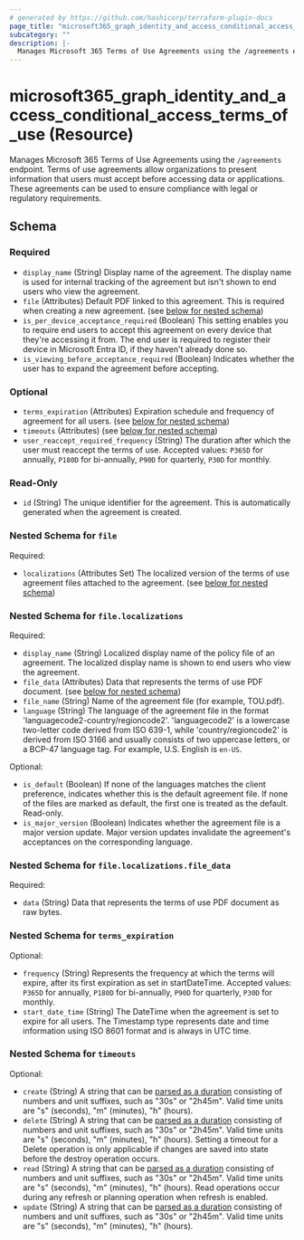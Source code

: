 ```yaml
---
# generated by https://github.com/hashicorp/terraform-plugin-docs
page_title: "microsoft365_graph_identity_and_access_conditional_access_terms_of_use Resource - Microsoft 365"
subcategory: ""
description: |-
  Manages Microsoft 365 Terms of Use Agreements using the /agreements endpoint. Terms of use agreements allow organizations to present information that users must accept before accessing data or applications. These agreements can be used to ensure compliance with legal or regulatory requirements.
---
```


# microsoft365_graph_identity_and_access_conditional_access_terms_of_use (Resource)

Manages Microsoft 365 Terms of Use Agreements using the `/agreements` endpoint. Terms of use agreements allow organizations to present information that users must accept before accessing data or applications. These agreements can be used to ensure compliance with legal or regulatory requirements.



<!-- schema generated by tfplugindocs -->
## Schema

### Required

- `display_name` (String) Display name of the agreement. The display name is used for internal tracking of the agreement but isn't shown to end users who view the agreement.
- `file` (Attributes) Default PDF linked to this agreement. This is required when creating a new agreement. (see [below for nested schema](#nestedatt--file))
- `is_per_device_acceptance_required` (Boolean) This setting enables you to require end users to accept this agreement on every device that they're accessing it from. The end user is required to register their device in Microsoft Entra ID, if they haven't already done so.
- `is_viewing_before_acceptance_required` (Boolean) Indicates whether the user has to expand the agreement before accepting.

### Optional

- `terms_expiration` (Attributes) Expiration schedule and frequency of agreement for all users. (see [below for nested schema](#nestedatt--terms_expiration))
- `timeouts` (Attributes) (see [below for nested schema](#nestedatt--timeouts))
- `user_reaccept_required_frequency` (String) The duration after which the user must reaccept the terms of use. Accepted values: `P365D` for annually, `P180D` for bi-annually, `P90D` for quarterly, `P30D` for monthly.

### Read-Only

- `id` (String) The unique identifier for the agreement. This is automatically generated when the agreement is created.

<a id="nestedatt--file"></a>
### Nested Schema for `file`

Required:

- `localizations` (Attributes Set) The localized version of the terms of use agreement files attached to the agreement. (see [below for nested schema](#nestedatt--file--localizations))

<a id="nestedatt--file--localizations"></a>
### Nested Schema for `file.localizations`

Required:

- `display_name` (String) Localized display name of the policy file of an agreement. The localized display name is shown to end users who view the agreement.
- `file_data` (Attributes) Data that represents the terms of use PDF document. (see [below for nested schema](#nestedatt--file--localizations--file_data))
- `file_name` (String) Name of the agreement file (for example, TOU.pdf).
- `language` (String) The language of the agreement file in the format 'languagecode2-country/regioncode2'. 'languagecode2' is a lowercase two-letter code derived from ISO 639-1, while 'country/regioncode2' is derived from ISO 3166 and usually consists of two uppercase letters, or a BCP-47 language tag. For example, U.S. English is `en-US`.

Optional:

- `is_default` (Boolean) If none of the languages matches the client preference, indicates whether this is the default agreement file. If none of the files are marked as default, the first one is treated as the default. Read-only.
- `is_major_version` (Boolean) Indicates whether the agreement file is a major version update. Major version updates invalidate the agreement's acceptances on the corresponding language.

<a id="nestedatt--file--localizations--file_data"></a>
### Nested Schema for `file.localizations.file_data`

Required:

- `data` (String) Data that represents the terms of use PDF document as raw bytes.




<a id="nestedatt--terms_expiration"></a>
### Nested Schema for `terms_expiration`

Optional:

- `frequency` (String) Represents the frequency at which the terms will expire, after its first expiration as set in startDateTime. Accepted values: `P365D` for annually, `P180D` for bi-annually, `P90D` for quarterly, `P30D` for monthly.
- `start_date_time` (String) The DateTime when the agreement is set to expire for all users. The Timestamp type represents date and time information using ISO 8601 format and is always in UTC time.


<a id="nestedatt--timeouts"></a>
### Nested Schema for `timeouts`

Optional:

- `create` (String) A string that can be [parsed as a duration](https://pkg.go.dev/time#ParseDuration) consisting of numbers and unit suffixes, such as "30s" or "2h45m". Valid time units are "s" (seconds), "m" (minutes), "h" (hours).
- `delete` (String) A string that can be [parsed as a duration](https://pkg.go.dev/time#ParseDuration) consisting of numbers and unit suffixes, such as "30s" or "2h45m". Valid time units are "s" (seconds), "m" (minutes), "h" (hours). Setting a timeout for a Delete operation is only applicable if changes are saved into state before the destroy operation occurs.
- `read` (String) A string that can be [parsed as a duration](https://pkg.go.dev/time#ParseDuration) consisting of numbers and unit suffixes, such as "30s" or "2h45m". Valid time units are "s" (seconds), "m" (minutes), "h" (hours). Read operations occur during any refresh or planning operation when refresh is enabled.
- `update` (String) A string that can be [parsed as a duration](https://pkg.go.dev/time#ParseDuration) consisting of numbers and unit suffixes, such as "30s" or "2h45m". Valid time units are "s" (seconds), "m" (minutes), "h" (hours).
